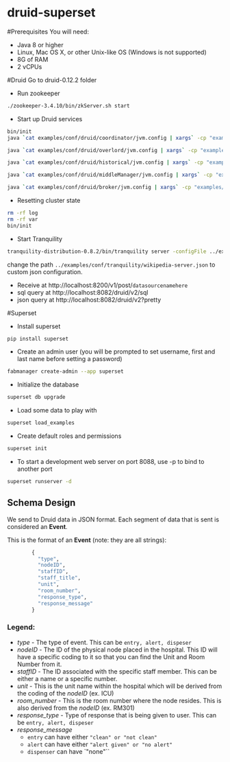 # druid-superset

#Prerequisites
You will need:

 - Java 8 or higher
 - Linux, Mac OS X, or other Unix-like OS (Windows is not supported)
 - 8G of RAM
 - 2 vCPUs

#Druid
Go to druid-0.12.2 folder 
 - Run zookeeper
 ```sh
 ./zookeeper-3.4.10/bin/zkServer.sh start
 ```
 - Start up Druid services
 ```sh 
 bin/init
 java `cat examples/conf/druid/coordinator/jvm.config | xargs` -cp "examples/conf/druid/_common:examples/conf/druid/_common/hadoop-xml:examples/conf/druid/coordinator:lib/*" io.druid.cli.Main server coordinator

 java `cat examples/conf/druid/overlord/jvm.config | xargs` -cp "examples/conf/druid/_common:examples/conf/druid/_common/hadoop-xml:examples/conf/druid/overlord:lib/*" io.druid.cli.Main server overlord

 java `cat examples/conf/druid/historical/jvm.config | xargs` -cp "examples/conf/druid/_common:examples/conf/druid/_common/hadoop-xml:examples/conf/druid/historical:lib/*" io.druid.cli.Main server historical

 java `cat examples/conf/druid/middleManager/jvm.config | xargs` -cp "examples/conf/druid/_common:examples/conf/druid/_common/hadoop-xml:examples/conf/druid/middleManager:lib/*" io.druid.cli.Main server middleManager

 java `cat examples/conf/druid/broker/jvm.config | xargs` -cp "examples/conf/druid/_common:examples/conf/druid/_common/hadoop-xml:examples/conf/druid/broker:lib/*" io.druid.cli.Main server broker

 ```
 - Resetting cluster state
 ```sh
 rm -rf log
 rm -rf var
 bin/init
 ```
 - Start Tranquility
 ```sh 
 tranquility-distribution-0.8.2/bin/tranquility server -configFile ../examples/conf/tranquility/wikipedia-server.json -Ddruid.extensions.loadList=[]
 ```
 change the path `../examples/conf/tranquility/wikipedia-server.json` to custom json configuration.

 - Receive at http://localhost:8200/v1/post/`datasourcenamehere`
 - sql query at http://localhost:8082/druid/v2/sql
 - json query at http://localhost:8082/druid/v2?pretty

#Superset

* Install superset
```sh
pip install superset
```
* Create an admin user (you will be prompted to set username, first and last name before setting a password)
```sh
fabmanager create-admin --app superset
```
* Initialize the database
```sh
superset db upgrade
```
* Load some data to play with
```sh
superset load_examples
```
* Create default roles and permissions
```sh
superset init
```
* To start a development web server on port 8088, use -p to bind to another port
```sh
superset runserver -d
```

## Schema Design
We send to Druid data in JSON format. Each segment of data that is sent is considered an **Event**.

This is the format of an **Event** (note: they are all strings):


```python
        {
          "type",
          "nodeID",
          "staffID",
          "staff_title",
          "unit",
          "room_number",
          "response_type",
          "response_message"
        }
```

### Legend:

- *type* - The type of event. This can be `entry, alert, dispeser`
- *nodeID* - The ID of the physical node placed in the hospital. This ID will have a specific coding to it so that you can find the Unit and Room Number from it.
- *staffID* - The ID associated with the specific staff member. This can be either a name or a specific number.
- *unit* - This is the unit name within the hospital which will be derived from the coding of the *nodeID* (ex. ICU)
- *room_number* - This is the room number where the node resides. This is also derived from the *nodeID* (ex. RM301)
- *response_type* - Type of response that is being given to user. This can be `entry, alert, dispeser`
- *response_message* 
   - `entry` can have either `"clean" or "not clean"`
   - `alert` can have either `"alert given" or "no alert"`
   - `dispenser` can have `"none"``

